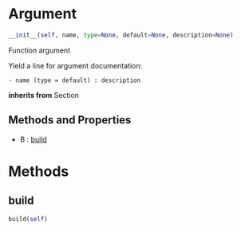 # Argument



``` python
__init__(self, name, type=None, default=None, description=None)
```

Function argument

Yield a line for argument documentation:
```
- name (type = default) : description
```




**inherits from** Section 

## Methods and Properties
- B : [build](#build) 

# Methods

## build

``` python
build(self)
```






